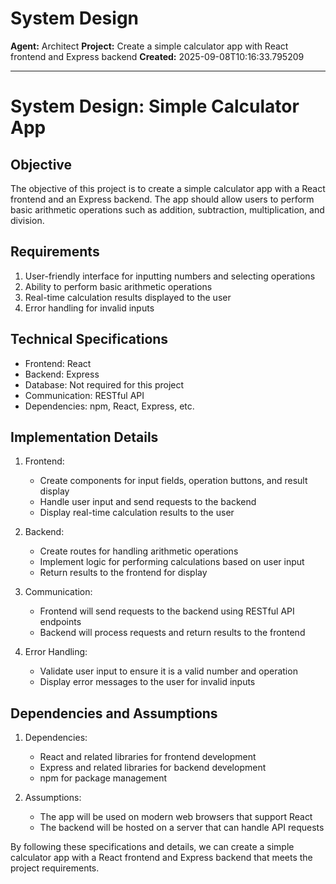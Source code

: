 # System Design

**Agent:** Architect
**Project:** Create a simple calculator app with React frontend and Express backend
**Created:** 2025-09-08T10:16:33.795209

---

# System Design: Simple Calculator App

## Objective
The objective of this project is to create a simple calculator app with a React frontend and an Express backend. The app should allow users to perform basic arithmetic operations such as addition, subtraction, multiplication, and division.

## Requirements
1. User-friendly interface for inputting numbers and selecting operations
2. Ability to perform basic arithmetic operations
3. Real-time calculation results displayed to the user
4. Error handling for invalid inputs

## Technical Specifications
- Frontend: React
- Backend: Express
- Database: Not required for this project
- Communication: RESTful API
- Dependencies: npm, React, Express, etc.

## Implementation Details
1. Frontend:
   - Create components for input fields, operation buttons, and result display
   - Handle user input and send requests to the backend
   - Display real-time calculation results to the user

2. Backend:
   - Create routes for handling arithmetic operations
   - Implement logic for performing calculations based on user input
   - Return results to the frontend for display

3. Communication:
   - Frontend will send requests to the backend using RESTful API endpoints
   - Backend will process requests and return results to the frontend

4. Error Handling:
   - Validate user input to ensure it is a valid number and operation
   - Display error messages to the user for invalid inputs

## Dependencies and Assumptions
1. Dependencies:
   - React and related libraries for frontend development
   - Express and related libraries for backend development
   - npm for package management

2. Assumptions:
   - The app will be used on modern web browsers that support React
   - The backend will be hosted on a server that can handle API requests

By following these specifications and details, we can create a simple calculator app with a React frontend and Express backend that meets the project requirements.